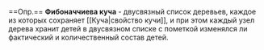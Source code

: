 ==Опр.== **Фибоначчиева куча** - двусвязный список деревьев, каждое из которых сохраняет [[Куча|свойство кучи]], и при этом каждый узел дерева хранит детей в двусвязном списке с пометкой изменялся ли фактический и количественный состав детей.
